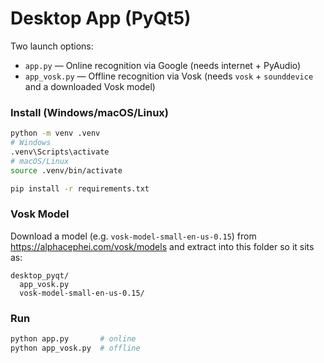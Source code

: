 
# Desktop App (PyQt5)

Two launch options:
- `app.py` — Online recognition via Google (needs internet + PyAudio)
- `app_vosk.py` — Offline recognition via Vosk (needs `vosk` + `sounddevice` and a downloaded Vosk model)

### Install (Windows/macOS/Linux)
```bash
python -m venv .venv
# Windows
.venv\Scripts\activate
# macOS/Linux
source .venv/bin/activate

pip install -r requirements.txt
```

### Vosk Model
Download a model (e.g. `vosk-model-small-en-us-0.15`) from https://alphacephei.com/vosk/models and extract into this folder so it sits as:
```
desktop_pyqt/
  app_vosk.py
  vosk-model-small-en-us-0.15/
```

### Run
```bash
python app.py       # online
python app_vosk.py  # offline
```
